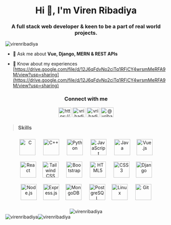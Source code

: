 <h1 align="center">Hi 👋, I'm Viren Ribadiya</h1>
<h3 align="center">A full stack web developer & keen to be a part of real world projects.</h3>

<p align="left"> <img src="https://komarev.com/ghpvc/?username=virenribadiya&label=Profile%20views&color=0e75b6&style=flat" alt="virenribadiya" /> </p>

- 💬 Ask me about **Vue, Django, MERN & REST APIs**

- 📄 Know about my experiences [https://drive.google.com/file/d/12J6qFdvNo2ciTq1RFiCY4wrsmMeRFA9M/view?usp=sharing](https://drive.google.com/file/d/12J6qFdvNo2ciTq1RFiCY4wrsmMeRFA9M/view?usp=sharing)

<h3 align="center">Connect with me</h3>



<p align="center">
<a href="https://linkedin.com/in/https://www.linkedin.com/in/viren-ribadiya/" target="blank"><img align="center" src="https://raw.githubusercontent.com/rahuldkjain/github-profile-readme-generator/master/src/images/icons/Social/linked-in-alt.svg" alt="https://www.linkedin.com/in/viren-ribadiya/" height="30" width="40" /></a>
<a href="https://www.hackerrank.com/vribadiya278" target="blank"><img align="center" src="https://raw.githubusercontent.com/rahuldkjain/github-profile-readme-generator/master/src/images/icons/Social/hackerrank.svg" alt="vribadiya278" height="30" width="40" /></a>
<a href="https://www.leetcode.com/vribadiya" target="blank"><img align="center" src="https://raw.githubusercontent.com/rahuldkjain/github-profile-readme-generator/master/src/images/icons/Social/leet-code.svg" alt="vribadiya" height="30" width="40" /></a>
<a href="https://www.hackerearth.com/@vribadiya278" target="blank"><img align="center" src="https://raw.githubusercontent.com/rahuldkjain/github-profile-readme-generator/master/src/images/icons/Social/hackerearth.svg" alt="@vribadiya278" height="30" width="40" /></a>
</p>

> <h3 align="">Skills</h3>
 
<div align="center">  
<a href="https://www.cprogramming.com/" target="_blank"><img style="margin: 10px" src="https://profilinator.rishav.dev/skills-assets/c-original.svg" alt="C" height="50" /></a>  
<a href="https://www.cplusplus.com/" target="_blank"><img style="margin: 10px" src="https://profilinator.rishav.dev/skills-assets/cplusplus-original.svg" alt="C++" height="50" /></a>  
<a href="https://www.python.org/" target="_blank"><img style="margin: 10px" src="https://profilinator.rishav.dev/skills-assets/python-original.svg" alt="Python" height="50" /></a>  
<a href="https://www.javascript.com/" target="_blank"><img style="margin: 10px" src="https://profilinator.rishav.dev/skills-assets/javascript-original.svg" alt="JavaScript" height="50" /></a>  
<a href="https://www.java.com/" target="_blank"><img style="margin: 10px" src="https://profilinator.rishav.dev/skills-assets/java-original-wordmark.svg" alt="Java" height="50" /></a><a href="https://vuejs.org/" target="_blank"><img style="margin: 10px" src="https://profilinator.rishav.dev/skills-assets/vuejs-original-wordmark.svg" alt="Vue.js" height="50" /></a>  
<a href="https://reactjs.org/" target="_blank"><img style="margin: 10px" src="https://profilinator.rishav.dev/skills-assets/react-original-wordmark.svg" alt="React" height="50" /></a><a href="https://www.tailwindcss.com/" target="_blank"><img style="margin: 10px" src="https://profilinator.rishav.dev/skills-assets/tailwindcss.svg" alt="Tailwind CSS" height="50" /></a>  
<a href="https://getbootstrap.com/docs/3.4/javascript/" target="_blank"><img style="margin: 10px" src="https://profilinator.rishav.dev/skills-assets/bootstrap-plain.svg" alt="Bootstrap" height="50" /></a>  
<a href="https://en.wikipedia.org/wiki/HTML5" target="_blank"><img style="margin: 10px" src="https://profilinator.rishav.dev/skills-assets/html5-original-wordmark.svg" alt="HTML5" height="50" /></a>  
<a href="https://www.w3schools.com/css/" target="_blank"><img style="margin: 10px" src="https://profilinator.rishav.dev/skills-assets/css3-original-wordmark.svg" alt="CSS3" height="50" /></a><a href="https://www.djangoproject.com/" target="_blank"><img style="margin: 10px" src="https://profilinator.rishav.dev/skills-assets/django-original.svg" alt="Django" height="50" /></a>  
<a href="https://nodejs.org/" target="_blank"><img style="margin: 10px" src="https://profilinator.rishav.dev/skills-assets/nodejs-original-wordmark.svg" alt="Node.js" height="50" /></a><a href="https://expressjs.com/" target="_blank"><img style="margin: 10px" src="https://profilinator.rishav.dev/skills-assets/express-original-wordmark.svg" alt="Express.js" height="50" /></a><a href="https://www.mongodb.com/" target="_blank"><img style="margin: 10px" src="https://profilinator.rishav.dev/skills-assets/mongodb-original-wordmark.svg" alt="MongoDB" height="50" /></a>  
<a href="https://www.postgresql.org/" target="_blank"><img style="margin: 10px" src="https://profilinator.rishav.dev/skills-assets/postgresql-original-wordmark.svg" alt="PostgreSQL" height="50" /></a><a href="https://www.linux.org/" target="_blank"><img style="margin: 10px" src="https://profilinator.rishav.dev/skills-assets/linux-original.svg" alt="Linux" height="50" /></a>  
<a href="https://github.com/" target="_blank"><img style="margin: 10px" src="https://profilinator.rishav.dev/skills-assets/git-scm-icon.svg" alt="Git" height="50" /></a>  
</div>  <br>




<div align="center">
<img src="https://github-readme-stats-sigma-five.vercel.app/api/top-langs?username=virenribadiya&show_icons=true&locale=en&layout=compact" alt="virenribadiya" />
</div>

<div align="center" style="display: flex; flex-direction: row;">
  
<img src="https://github-readme-stats-sigma-five.vercel.app/api?username=virenribadiya&show_icons=true&locale=en" alt="virenribadiya" />
 
<img src="https://github-readme-streak-stats.herokuapp.com/?user=virenribadiya&" alt="virenribadiya" />
  </div>
